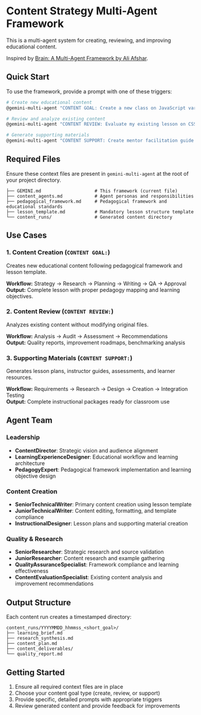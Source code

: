# Content Strategy Multi-Agent Framework

This is a multi-agent system for creating, reviewing, and improving educational content.

Inspired by [Brain: A Multi-Agent Framework by Ali Afshar](https://github.com/aliafshar/brain).

## Quick Start

To use the framework, provide a prompt with one of these triggers:

```bash
# Create new educational content
@gemini-multi-agent "CONTENT GOAL: Create a new class on JavaScript variables for beginner web developers"

# Review and analyze existing content  
@gemini-multi-agent "CONTENT REVIEW: Evaluate my existing lesson on CSS Grid for pedagogy alignment and engagement"

# Generate supporting materials
@gemini-multi-agent "CONTENT SUPPORT: Create mentor facilitation guide for Project A with discussion prompts"
```

## Required Files

Ensure these context files are present in `gemini-multi-agent` at the root of your project directory.

```
├── GEMINI.md                    # This framework (current file)
├── content_agents.md            # Agent personas and responsibilities  
├── pedagogical_framework.md     # Pedagogical framework and educational standards
├── lesson_template.md           # Mandatory lesson structure template
└── content_runs/                # Generated content directory
```

## Use Cases

### 1. Content Creation (`CONTENT GOAL:`)
Creates new educational content following pedagogical framework and lesson template.

**Workflow:** Strategy → Research → Planning → Writing → QA → Approval  
**Output:** Complete lesson with proper pedagogy mapping and learning objectives.

### 2. Content Review (`CONTENT REVIEW:`)
Analyzes existing content without modifying original files.

**Workflow:** Analysis → Audit → Assessment → Recommendations  
**Output:** Quality reports, improvement roadmaps, benchmarking analysis

### 3. Supporting Materials (`CONTENT SUPPORT:`)
Generates lesson plans, instructor guides, assessments, and learner resources.

**Workflow:** Requirements → Research → Design → Creation → Integration Testing  
**Output:** Complete instructional packages ready for classroom use

## Agent Team

### Leadership
- **ContentDirector**: Strategic vision and audience alignment
- **LearningExperienceDesigner**: Educational workflow and learning architecture
- **PedagogyExpert**: Pedagogical framework implementation and learning objective design

### Content Creation
- **SeniorTechnicalWriter**: Primary content creation using lesson template
- **JuniorTechnicalWriter**: Content editing, formatting, and template compliance
- **InstructionalDesigner**: Lesson plans and supporting material creation

### Quality & Research
- **SeniorResearcher**: Strategic research and source validation
- **JuniorResearcher**: Content research and example gathering
- **QualityAssuranceSpecialist**: Framework compliance and learning effectiveness
- **ContentEvaluationSpecialist**: Existing content analysis and improvement recommendations

## Output Structure

Each content run creates a timestamped directory:

```text
content_runs/YYYYMMDD_hhmmss_<short_goal>/
├── learning_brief.md
├── research_synthesis.md  
├── content_plan.md
├── content_deliverables/
└── quality_report.md
```

## Getting Started

1. Ensure all required context files are in place
2. Choose your content goal type (create, review, or support)
3. Provide specific, detailed prompts with appropriate triggers
4. Review generated content and provide feedback for improvements
